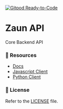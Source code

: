 [![Gitpod Ready-to-Code](https://img.shields.io/badge/Gitpod-Ready--to--Code-blue?logo=gitpod)](https://gitpod.io/#https://github.com/itchatapp/api)

# Zaun API
Core Backend API

### 🔗 Resources
- [Docs](https://docs.zaun.world)
- [Javascript Client](https://github.com/zaunchat/zaun.js)
- [Python Client](https://github.com/zaunchat/zaun.py)

### 📝 License
Refer to the [LICENSE](LICENSE) file.
